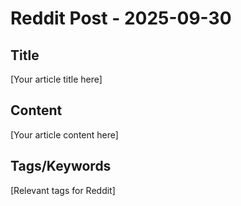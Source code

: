 # Reddit Post - 2025-09-30

## Title
[Your article title here]

## Content
[Your article content here]

## Tags/Keywords
[Relevant tags for Reddit]
